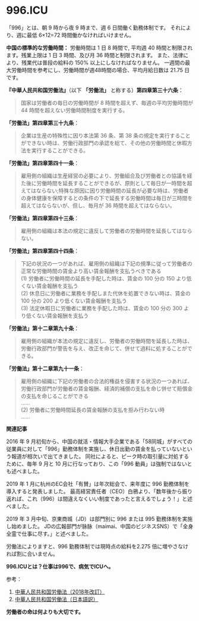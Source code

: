 996.ICU
===

「996」とは、朝 9 時から夜 9 時まで、週 6 日間働く勤務体制です。
 それにより、週に最低 6×12=72 時間働かなければいけません。

**中国の標準的な労働時間：**
労働時間は 1 日 8 時間で, 平均週 40 時間と制限されます。残業上限は 1 日 3 時間、及び月 36 時間と制限されます。
また、法律により、残業代は普段の給料の 150% 以上にしなければなりません。
一週間の最大労働時間を参考にし、労働時間が週48時間の場合、平均月給日数は 21.75 日です。

**『中華人民共和国労働法』**（以下 **「労働法」** と称する）**第四章第三十六条**：
> 国家は労働者の毎日の労働時間が 8 時間を超えず、毎週の平均労働時間が 44 時間を超えない労働時間制度を実行する。

**「労働法」第四章第三十九条**：
> 企業は生産の特殊性に因り本法第 36 条、第 38 条の規定を実行することができない時は、労働行政部門の承認を総て、その他の労働時間と休暇方法を実行することができる。

**「労働法」第四章第四十一条**：
> 雇用側の組織は生産経営の必要により、労働組合及び労働者との協議を経た後に労働時間を延長することができるが、原則として毎日が一時間を超えてはならない;特殊な原因に因り労働時間の延長が必要な時は、労働者の身体健康を保障するとの条件の下で延長する労働時間は毎日が三時間を超えてはならないが、但し、毎月が 36 時間を超えてはならない。

**「労働法」第四章第四十三条**：
> 雇用側の組織は本法の規定に違反して労働者の労働時間を延長してはならない。

**「労働法」第四章第四十四条**：
> 下記の状況の一つがあれば、雇用側の組織は下記の規準に従って労働者の正常な労働時間の賃金より高い賃金報酬を支払うべきである  
> (1) 労働者に労働時間の延長を手配した時は、賃金の 100 分の 150 より低くない賃金報酬を支払う  
> (2) 休息日に労働者に業務を手配しまた代休を処置できない時は、賃金の 100 分の 200 より低くない賃金報酬を支払う  
> (3) 法定休暇日に労働者に業務を手配した時は、賃金の 100 分の 300 より低くない賃金報酬を支払う

**「労働法」第十二章第九十条**：
> 雇用側の組織が本法の規定に違反し、労働者の労働時間を延長した時は、労働行政部門が警告を与え、改正を命じて、併せて過料に処することができる。

**「労働法」第十二章第九十一条**：
> 雇用側の組織に下記の労働者の合法的権益を侵害する状況の一つあれば、労働行政部門が労働者の賃金報酬、経済的補償の支払を命じ併せて賠償金の支払を命じることができる  
> ……  
> (2) 労働者に労働時間延長の賃金報酬の支払を拒み行わない時  
> ……

**関連記事**

2016 年 9 月初旬から、中国の就活・情報大手企業である「58同城」がすべての従業員に対して「996」勤務体制を実施し、休日出勤の賃金を払っていないという報道が相次いで出てきました。
同社によると、ピーク時の取引量に対処するために、毎年 9 月と 10 月に行なっており、この「996 動員」は強制ではないとも述べました。

2019 年 1 月に杭州のEC会社「有賛」は年次総会で、来年度に 996 勤務体制を導入すると発表しました。
最高経営責任者（CEO）白鴉より、「数年後から振り返れば、これ（996）は間違えなくいい制度であったと言えるでしょう！」と述べました。

2019 年 3 月中旬、京東商城（JD）は部門別に 996 または 995 勤務体制を実施し始めました。
JDの広報部門が脉脉（maimai、中国のビジネスSNS）で「全身全霊で仕事に尽す。」と述べました。

労働法によりますと、996 勤務体制では現時点の給料を2.275 倍に増やさなければ割に合いません。

**996.ICUとは？仕事は996で、病気でICUへ。**

参考：
1. [中華人民共和国労働法（2018年改訂）](http://www.npc.gov.cn/npc/xinwen/2019-01/07/content_2070261.htm)
2. [中華人民共和国労働法（日本語訳）](https://www.jil.go.jp/foreign/jihou/2004_7/china_01_01.html)

**労働者の命は何よりも大切です。**
